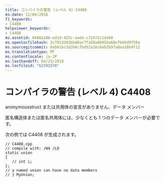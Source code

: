 ```yaml
---
title: コンパイラの警告 (レベル 4) C4408
ms.date: 11/04/2016
f1_keywords:
- C4408
helpviewer_keywords:
- C4408
ms.assetid: 8488a186-ed1d-425c-aaeb-c72472c1da68
ms.openlocfilehash: 3c7613d42bbd0ac7fa58a0b95ba68efb60d9f50a
ms.sourcegitcommit: 0ab61bc3d2b6cfbd52a16c6ab2b97a8ea1864f12
ms.translationtype: MT
ms.contentlocale: ja-JP
ms.lasthandoff: 04/23/2019
ms.locfileid: "62391570"
---
```

# <a name="compiler-warning-level-4-c4408"></a>コンパイラの警告 (レベル 4) C4408

anonymousstruct または共用体の宣言がありません、データ メンバー

匿名構造体または匿名共用体には、少なくとも 1 つのデータ メンバーが必要です。

次の例では C4408 が生成されます。

```
// C4408.cpp
// compile with: /W4 /LD
static union
{
   // int i;
};
// a named union can have no data members
// } MyUnion;
```